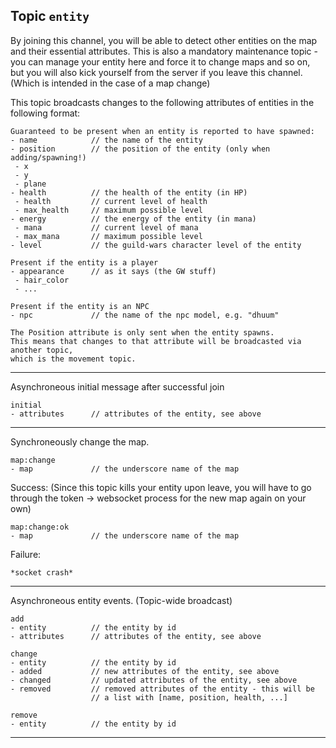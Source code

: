 ## Topic `entity`

By joining this channel, you will be able to detect other entities on the map and their essential attributes.
This is also a mandatory maintenance topic - you can manage your entity here and force it to change maps and
so on, but you will also kick yourself from the server if you leave this channel. (Which is intended in the
case of a map change)

This topic broadcasts changes to the following attributes of entities in the following format:

```
Guaranteed to be present when an entity is reported to have spawned:
- name            // the name of the entity
- position        // the position of the entity (only when adding/spawning!)
 - x
 - y
 - plane
- health          // the health of the entity (in HP)
 - health         // current level of health
 - max_health     // maximum possible level
- energy          // the energy of the entity (in mana)
 - mana           // current level of mana
 - max_mana       // maximum possible level
- level           // the guild-wars character level of the entity

Present if the entity is a player
- appearance      // as it says (the GW stuff)
 - hair_color
 - ...

Present if the entity is an NPC
- npc             // the name of the npc model, e.g. "dhuum"

The Position attribute is only sent when the entity spawns.
This means that changes to that attribute will be broadcasted via another topic,
which is the movement topic.
```

---

Asynchroneous initial message after successful join

```
initial
- attributes      // attributes of the entity, see above
```

---

Synchroneously change the map.

```
map:change
- map             // the underscore name of the map
```

Success: (Since this topic kills your entity upon leave,
you will have to go through the token -> websocket process for the
new map again on your own)

```
map:change:ok
- map             // the underscore name of the map
```

Failure:

```
*socket crash*
```

---

Asynchroneous entity events. (Topic-wide broadcast)

```
add
- entity          // the entity by id
- attributes      // attributes of the entity, see above
```

```
change
- entity          // the entity by id
- added           // new attributes of the entity, see above
- changed         // updated attributes of the entity, see above
- removed         // removed attributes of the entity - this will be
                  // a list with [name, position, health, ...]
```

```
remove
- entity          // the entity by id
```

---
